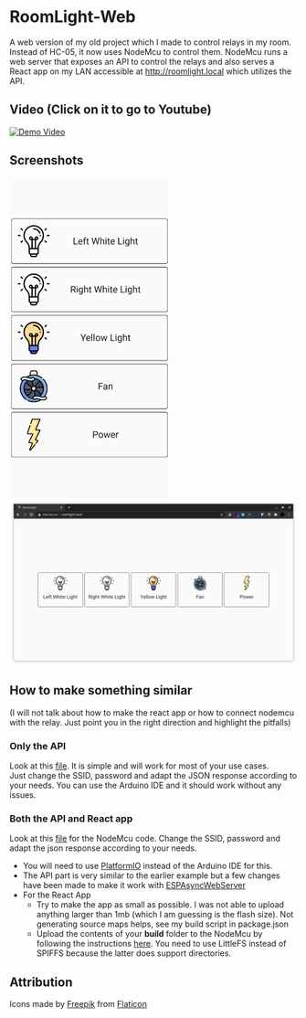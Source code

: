 # RoomLight-Web
A web version of my old project which I made to control relays in my room. Instead of HC-05, it now uses NodeMcu to control them. NodeMcu runs a web server that exposes an API to control the relays and also serves a React app on my LAN accessible at http://roomlight.local which utilizes the API.
## Video (Click on it to go to Youtube)
[![Demo Video](https://img.youtube.com/vi/m6-US5qw--w/0.jpg)](https://youtu.be/m6-US5qw--w)

## Screenshots
<img src="./pic/phone.png" width="280"/>
<img src="./pic/lap.png"/>

## How to make something similar
(I will not talk about how to make the react app or how to connect nodemcu with the relay. Just point you in the right direction and highlight the pitfalls) 
### Only the API
Look at this [file](./arduino/roomlight_api_only/roomlight.ino). 
It is simple and will work for most of your use cases.  
Just change the SSID, password and adapt the JSON response according to your needs. You can use the Arduino IDE and it should work without any issues.
### Both the API and React app
Look at this [file](./arduino/RoomLight/src/main.cpp) for the NodeMcu code. Change the SSID, password and adapt the json response according to your needs.
- You will need to use [PlatformIO](https://platformio.org/) instead of the Arduino IDE for this.
- The API part is very similar to the earlier example but a few changes have been made to make it work with [ESPAsyncWebServer](https://github.com/me-no-dev/ESPAsyncWebServer)
-  For the React App 
	-  Try to make the app as small as possible. I was not able to upload anything larger than 1mb (which I am guessing is the flash size). Not generating source maps helps, see my build script in package.json
	-  Upload the contents of your **build** folder to the NodeMcu by following the instructions [here](https://docs.platformio.org/en/latest/platforms/espressif8266.html#uploading-files-to-filesystem). You need to use LittleFS instead of SPIFFS because the latter does support directories.
## Attribution
Icons made by [Freepik](https://www.freepik.com) from [Flaticon](https://www.flaticon.com/)

